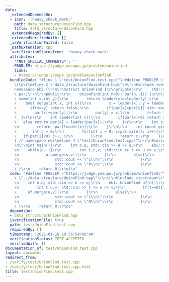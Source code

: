 ```yaml
---
data:
  _extendedDependsOn:
  - icon: ':heavy_check_mark:'
    path: data_structure/UnionFind.hpp
    title: data_structure/UnionFind.hpp
  _extendedRequiredBy: []
  _extendedVerifiedWith: []
  _isVerificationFailed: false
  _pathExtension: cpp
  _verificationStatusIcon: ':heavy_check_mark:'
  attributes:
    '*NOT_SPECIAL_COMMENTS*': ''
    PROBLEM: https://judge.yosupo.jp/problem/unionfind
    links:
    - https://judge.yosupo.jp/problem/unionfind
  bundledCode: "#line 1 \"test/UnionFind.test.cpp\"\n#define PROBLEM \"https://judge.yosupo.jp/problem/unionfind\"\
    \r\n\r\n#line 2 \"data_structure/UnionFind.hpp\"\n\r\n#include <vector>\r\n\r\n\
    namespace ebi {\r\n\r\nstruct UnionFind {\r\nprivate:\r\n    std::vector<int>\
    \ par;\r\n\r\npublic:\r\n    UnionFind(int n=0): par(n,-1){ }\r\n\r\n    bool\
    \ same(int x,int y){\r\n        return leader(x)==leader(y);\r\n    }\r\n\r\n\
    \    bool merge(int x, int y){\r\n        x = leader(x); y = leader(y);\r\n  \
    \      if(x==y) return false;\r\n        if(par[x]>par[y]) std::swap(x,y);\r\n\
    \        par[x]+=par[y];\r\n        par[y] = x;\r\n        return true;\r\n  \
    \  }\r\n\r\n    int leader(int x){\r\n        if(par[x]<0) return x;\r\n     \
    \   else return par[x] = leader(par[x]);\r\n    }\r\n\r\n    int size(int x){\r\
    \n        return -par[leader(x)];\r\n    }\r\n\r\n    int count_group(){\r\n \
    \       int c = 0;\r\n        for(int i = 0; i<par.size(); i++){\r\n         \
    \   if(par[i]<0) c++; \r\n        }\r\n        return c;\r\n    }\r\n};\r\n\r\n\
    } // namespace ebi\n#line 4 \"test/UnionFind.test.cpp\"\n\r\n#include <iostream>\r\
    \n\r\nint main(){\r\n    int n,q; std::cin >> n >> q;\r\n    ebi::UnionFind uf(n);\r\
    \n    while(q--){\r\n        int t,u,v; std::cin >> t >> u >> v;\r\n        if(t==0){\r\
    \n            uf.merge(u,v);\r\n        }\r\n        else{\r\n            if(uf.same(u,v)){\r\
    \n                std::cout << \"1\\n\";\r\n            }\r\n            else{\r\
    \n                std::cout << \"0\\n\";\r\n            }\r\n        }\r\n   \
    \ }\r\n    return 0;\r\n}\n"
  code: "#define PROBLEM \"https://judge.yosupo.jp/problem/unionfind\"\r\n\r\n#include\
    \ \"../data_structure/UnionFind.hpp\"\r\n\r\n#include <iostream>\r\n\r\nint main(){\r\
    \n    int n,q; std::cin >> n >> q;\r\n    ebi::UnionFind uf(n);\r\n    while(q--){\r\
    \n        int t,u,v; std::cin >> t >> u >> v;\r\n        if(t==0){\r\n       \
    \     uf.merge(u,v);\r\n        }\r\n        else{\r\n            if(uf.same(u,v)){\r\
    \n                std::cout << \"1\\n\";\r\n            }\r\n            else{\r\
    \n                std::cout << \"0\\n\";\r\n            }\r\n        }\r\n   \
    \ }\r\n    return 0;\r\n}"
  dependsOn:
  - data_structure/UnionFind.hpp
  isVerificationFile: true
  path: test/UnionFind.test.cpp
  requiredBy: []
  timestamp: '2021-01-18 10:56:54+09:00'
  verificationStatus: TEST_ACCEPTED
  verifiedWith: []
documentation_of: test/UnionFind.test.cpp
layout: document
redirect_from:
- /verify/test/UnionFind.test.cpp
- /verify/test/UnionFind.test.cpp.html
title: test/UnionFind.test.cpp
---
```

